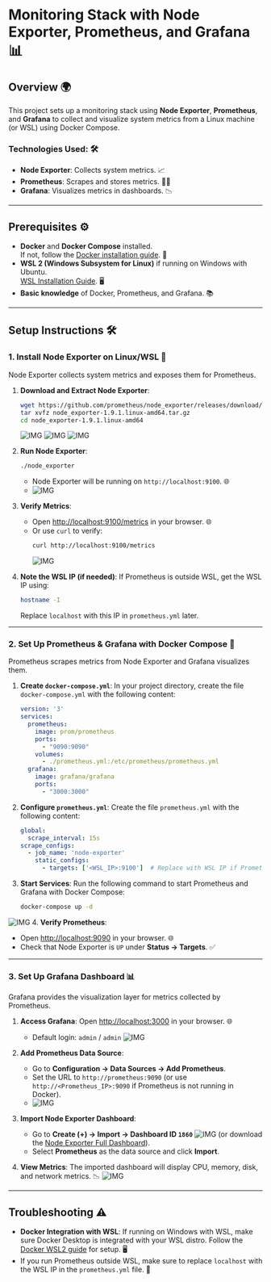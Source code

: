 
# **Monitoring Stack with Node Exporter, Prometheus, and Grafana** 📊

## **Overview** 🌍

This project sets up a monitoring stack using **Node Exporter**, **Prometheus**, and **Grafana** to collect and visualize system metrics from a Linux machine (or WSL) using Docker Compose.

### **Technologies Used:** 🛠️
- **Node Exporter**: Collects system metrics. 📈
- **Prometheus**: Scrapes and stores metrics. 🧑‍💻
- **Grafana**: Visualizes metrics in dashboards. 📉

---

## **Prerequisites** ⚙️

- **Docker** and **Docker Compose** installed.  
  If not, follow the [Docker installation guide](https://docs.docker.com/get-docker/). 🐋
- **WSL 2 (Windows Subsystem for Linux)** if running on Windows with Ubuntu.  
  [WSL Installation Guide](https://docs.microsoft.com/en-us/windows/wsl/install). 🖥️
- **Basic knowledge** of Docker, Prometheus, and Grafana. 📚

---

## **Setup Instructions** 🛠️

### **1. Install Node Exporter on Linux/WSL** 🔧

Node Exporter collects system metrics and exposes them for Prometheus.

1. **Download and Extract Node Exporter**:
   ```bash
   wget https://github.com/prometheus/node_exporter/releases/download/v1.9.1/node_exporter-1.9.1.linux-amd64.tar.gz
   tar xvfz node_exporter-1.9.1.linux-amd64.tar.gz
   cd node_exporter-1.9.1.linux-amd64
   ```
   ![IMG](https://github.com/divyanshsaxena002/Monitoring-Stack-with-Node-Exporter-Prometheus-and-Grafana/blob/main/img/img1.png)
   ![IMG](https://github.com/divyanshsaxena002/Monitoring-Stack-with-Node-Exporter-Prometheus-and-Grafana/blob/main/img/img2.png)
   ![IMG](https://github.com/divyanshsaxena002/Monitoring-Stack-with-Node-Exporter-Prometheus-and-Grafana/blob/main/img/img3.png)

3. **Run Node Exporter**:
   ```bash
   ./node_exporter
   ```
   - Node Exporter will be running on `http://localhost:9100`. 🌐
   - ![IMG](https://github.com/divyanshsaxena002/Monitoring-Stack-with-Node-Exporter-Prometheus-and-Grafana/blob/main/img/img4.png)

4. **Verify Metrics**:
   - Open [http://localhost:9100/metrics](http://localhost:9100/metrics) in your browser. 🌐
   - Or use `curl` to verify:
     ```bash
     curl http://localhost:9100/metrics
     
     ```
     ![IMG](https://github.com/divyanshsaxena002/Monitoring-Stack-with-Node-Exporter-Prometheus-and-Grafana/blob/main/img/img5.png)

5. **Note the WSL IP (if needed)**:
   If Prometheus is outside WSL, get the WSL IP using:
   ```bash
   hostname -I
   ```
   Replace `localhost` with this IP in `prometheus.yml` later.

---

### **2. Set Up Prometheus & Grafana with Docker Compose** 🚢

Prometheus scrapes metrics from Node Exporter and Grafana visualizes them.

1. **Create `docker-compose.yml`**:
   In your project directory, create the file `docker-compose.yml` with the following content:
   ```yaml
   version: '3'
   services:
     prometheus:
       image: prom/prometheus
       ports:
         - "9090:9090"
       volumes:
         - ./prometheus.yml:/etc/prometheus/prometheus.yml
     grafana:
       image: grafana/grafana
       ports:
         - "3000:3000"
   ```

2. **Configure `prometheus.yml`**:
   Create the file `prometheus.yml` with the following content:
   ```yaml
   global:
     scrape_interval: 15s
   scrape_configs:
     - job_name: 'node-exporter'
       static_configs:
         - targets: ['<WSL_IP>:9100']  # Replace with WSL IP if Prometheus is outside WSL
   ```

3. **Start Services**:
   Run the following command to start Prometheus and Grafana with Docker Compose:
   ```bash
   docker-compose up -d
   ```
![IMG](![IMG](https://github.com/divyanshsaxena002/Monitoring-Stack-with-Node-Exporter-Prometheus-and-Grafana/blob/main/img/img6.png))
4. **Verify Prometheus**:
   - Open [http://localhost:9090](http://localhost:9090) in your browser. 🌐
   - Check that Node Exporter is `UP` under **Status → Targets**. ✅

---

### **3. Set Up Grafana Dashboard** 📊

Grafana provides the visualization layer for metrics collected by Prometheus.

1. **Access Grafana**:
   Open [http://localhost:3000](http://localhost:3000) in your browser. 🌐
   - Default login: `admin` / `admin`
![IMG](https://github.com/divyanshsaxena002/Monitoring-Stack-with-Node-Exporter-Prometheus-and-Grafana/blob/main/img/Grafana%20dashboard.png)
2. **Add Prometheus Data Source**:
   - Go to **Configuration → Data Sources → Add Prometheus**.
   - Set the URL to `http://prometheus:9090` (or use `http://<Prometheus_IP>:9090` if Prometheus is not running in Docker).
   - ![IMG](https://github.com/divyanshsaxena002/Monitoring-Stack-with-Node-Exporter-Prometheus-and-Grafana/blob/main/img/prometheus.png)

3. **Import Node Exporter Dashboard**:
   - Go to **Create (+) → Import → Dashboard ID `1860`**
     ![IMG](https://github.com/divyanshsaxena002/Monitoring-Stack-with-Node-Exporter-Prometheus-and-Grafana/blob/main/img/import.png)
     (or download the [Node Exporter Full Dashboard](http://localhost:3000/d/rYdddlPWk/node-exporter-full?orgId=1&from=now-24h&to=now&timezone=browser&var-datasource=default&var-job=&var-nodename=&var-node=&var-diskdevices=%5Ba-z%5D%2B%7Cnvme%5B0-9%5D%2Bn%5B0-9%5D%2B%7Cmmcblk%5B0-9%5D%2B&refresh=1m)).
   - Select **Prometheus** as the data source and click **Import**.

4. **View Metrics**:
   The imported dashboard will display CPU, memory, disk, and network metrics. 📉
![IMG](https://github.com/divyanshsaxena002/Monitoring-Stack-with-Node-Exporter-Prometheus-and-Grafana/blob/main/img/import1.png)
---

## **Troubleshooting** ⚠️

- **Docker Integration with WSL**: If running on Windows with WSL, make sure Docker Desktop is integrated with your WSL distro. Follow the [Docker WSL2 guide](https://docs.docker.com/go/wsl2/) for setup. 🖥️
- If you run Prometheus outside WSL, make sure to replace `localhost` with the WSL IP in the `prometheus.yml` file. 📡

